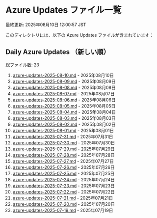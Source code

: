 # Azure Updates ファイル一覧

最終更新: 2025年08月10日 12:00:57 JST

このディレクトリには、以下の Azure Updates ファイルが含まれています：

## Daily Azure Updates （新しい順）

総ファイル数: 23

1. [azure-updates-2025-08-10.md](./azure-updates-2025-08-10.md) - 2025年08月10日
2. [azure-updates-2025-08-09.md](./azure-updates-2025-08-09.md) - 2025年08月09日
3. [azure-updates-2025-08-08.md](./azure-updates-2025-08-08.md) - 2025年08月08日
4. [azure-updates-2025-08-07.md](./azure-updates-2025-08-07.md) - 2025年08月07日
5. [azure-updates-2025-08-06.md](./azure-updates-2025-08-06.md) - 2025年08月06日
6. [azure-updates-2025-08-05.md](./azure-updates-2025-08-05.md) - 2025年08月05日
7. [azure-updates-2025-08-04.md](./azure-updates-2025-08-04.md) - 2025年08月04日
8. [azure-updates-2025-08-03.md](./azure-updates-2025-08-03.md) - 2025年08月03日
9. [azure-updates-2025-08-02.md](./azure-updates-2025-08-02.md) - 2025年08月02日
10. [azure-updates-2025-08-01.md](./azure-updates-2025-08-01.md) - 2025年08月01日
11. [azure-updates-2025-07-31.md](./azure-updates-2025-07-31.md) - 2025年07月31日
12. [azure-updates-2025-07-30.md](./azure-updates-2025-07-30.md) - 2025年07月30日
13. [azure-updates-2025-07-29.md](./azure-updates-2025-07-29.md) - 2025年07月29日
14. [azure-updates-2025-07-28.md](./azure-updates-2025-07-28.md) - 2025年07月28日
15. [azure-updates-2025-07-27.md](./azure-updates-2025-07-27.md) - 2025年07月27日
16. [azure-updates-2025-07-26.md](./azure-updates-2025-07-26.md) - 2025年07月26日
17. [azure-updates-2025-07-25.md](./azure-updates-2025-07-25.md) - 2025年07月25日
18. [azure-updates-2025-07-24.md](./azure-updates-2025-07-24.md) - 2025年07月24日
19. [azure-updates-2025-07-23.md](./azure-updates-2025-07-23.md) - 2025年07月23日
20. [azure-updates-2025-07-22.md](./azure-updates-2025-07-22.md) - 2025年07月22日
21. [azure-updates-2025-07-21.md](./azure-updates-2025-07-21.md) - 2025年07月21日
22. [azure-updates-2025-07-20.md](./azure-updates-2025-07-20.md) - 2025年07月20日
23. [azure-updates-2025-07-19.md](./azure-updates-2025-07-19.md) - 2025年07月19日

